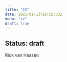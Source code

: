 ```yaml
---
title: "CV"
date: 2021-01-13T10:55:33Z
menu: "cv"
draft: true
---
```


## Status: draft
Rick van Haasen

